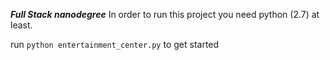 ***Full Stack nanodegree***
In order to run this project you need python (2.7) at least.

run `python entertainment_center.py` to get started